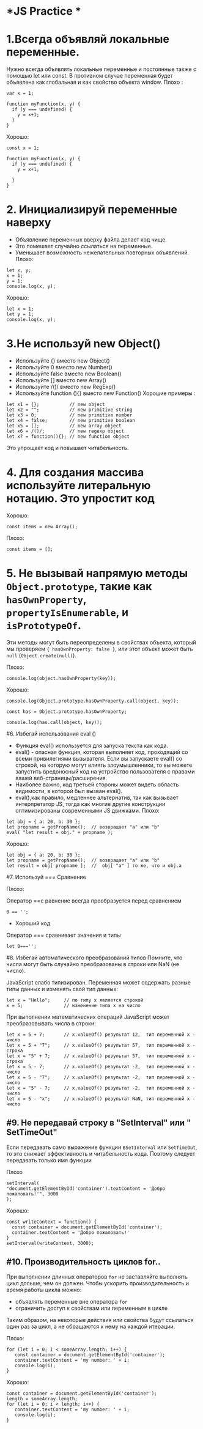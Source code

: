 # *JS Practice *

# 1.Всегда объявляй локальные переменные.
 Нужно всегда объявлять локальные переменные и постоянные также с помощью  let или const. В противном случае переменная будет объявлена как глобальная и как свойство объекта window.
   Плохо :
```
var x = 1;

function myFunction(x, y) {
  if (y === undefined) {
    y = x+1;
  }
}
```
  Хорошо:
```
const x = 1;

function myFunction(x, y) {
  if (y === undefined) {
    y = x+1;

  }
}
```

# 2. Инициализируй переменные наверху
+ Объявление переменных  вверху файла делает код чище.
+ Это помешает случайно ссылаться на переменные.
+ Уменьшает возможность нежелательных повторных объявлений.
  Плохо:
```
let x, y;
x = 1;
y = 1;
console.log(x, y);
```
  Хорошо:
```
let x = 1;
let y = 1;
console.log(x, y);
```

# 3.Не используй new Object()
+ Используйте {} вместо new Object()
+ Используйте 0 вместо new Number()
+ Используйте false вместо new Boolean()
+ Используйте [] вместо new Array()
+ Используйте /()/ вместо new RegExp()
+ Используйте function (){} вместо new Function()
  Хорошие примеры :
```
let x1 = {};           // new object
let x2 = "";           // new primitive string
let x3 = 0;            // new primitive number
let x4 = false;        // new primitive boolean
let x5 = [];           // new array object
let x6 = /()/;         // new regexp object
let x7 = function(){}; // new function object
```
Это упрощает код и повышает читабельность.

# 4. Для создания массива используйте литеральную нотацию. Это упростит код

 Хорошо:
 ```
const items = new Array();
```
 Плохо:
 ```
const items = [];
```

# 5. Не вызывай напрямую методы `Object.prototype`, такие как `hasOwnProperty`, `propertyIsEnumerable`, и `isPrototypeOf`.
 Эти методы могут быть переопределены в свойствах объекта, который мы проверяем `{ hasOwnProperty: false }`, или этот объект может быть `null` (`Object.create(null)`).

 Плохо:
 ```
console.log(object.hasOwnProperty(key));

```
 Хорошо:

 ```
console.log(Object.prototype.hasOwnProperty.call(object, key));

const has = Object.prototype.hasOwnProperty;

console.log(has.call(object, key));

```

#6. Избегай использования eval ()
+ Функция eval() используется для запуска текста как кода.
+ eval() - опасная функция, которая выполняет код, проходящий со всеми привилегиями вызывателя. Если вы запускаете eval() со строкой, на которую могут влиять злоумышленники, то вы можете запустить вредоносный код на устройство пользователя с правами вашей веб-страницы/расширения.
+ Наиболее важно, код третьей стороны может видеть область видимости, в которой был вызван eval().
+ eval(),как правило, медленнее альтернатив, так как вызывает интерпретатор JS, тогда как многие другие конструкции оптимизированы современными JS движками.
 Плохо:
```
let obj = { a: 20, b: 30 };
let propname = getPropName();  // возвращает "a" или "b"
eval( "let result = obj." + propname );
```
 Хорошо:
```
let obj = { a: 20, b: 30 };
let propname = getPropName();  // возвращает "a" или "b"
let result = obj[ propname ];  //  obj[ "a" ] то же, что и obj.a
```
#7. Используй === Сравнение

 Плохо:

Оператор ==с равнение всегда преобразуется перед сравнением

`0 == '';`

- Хороший код

Оператор === сравнивает значения и типы

`let 0==='';`

#8. Избегай автоматического преобразований типов
Помните, что числа могут быть случайно преобразованы в строки или NaN (не число).

JavaScript слабо типизирован. Переменная может содержать разные типы данных и изменять свой тип данных:
```
let x = "Hello";     // по типу x является строкой
x = 5;               // изменение типа x на число
```
При выполнении математических операций JavaScript может преобразовывать числа в строки:
```
let x = 5 + 7;       // x.valueOf() результат 12,  тип переменной x - число
let x = 5 + "7";     // x.valueOf() результат 57,  тип переменной x - строка
let x = "5" + 7;     // x.valueOf() результат 57,  тип переменной x - строка
let x = 5 - 7;       // x.valueOf() результат -2,  тип переменной x - число
let x = 5 - "7";     // x.valueOf() результат -2,  тип переменной x - число
let x = "5" - 7;     // x.valueOf() результат -2,  тип переменной x - число
let x = 5 - "x";     // x.valueOf() результат NaN, тип переменной x - число
```

#9. Не передавай строку в "SetInterval" или " SetTimeOut"
---
Если передавать само выражение функции в`SetInterval` или `SetTimeOut`, то это снижает эффективность и читабельность кода. Поэтому следует передавать только имя функции

 Плохо
```
setInterval(
"document.getElementById('container').textContent = 'Добро пожаловать!'", 3000
);
```
 Хорошо:
```
const writeContext = function() {
  const container = document.getElementById('container');
  container.textContent = 'Добро пожаловать!'
}
setInterval(writeContext, 3000);
```

#10. Производительность циклов for..
---
При выполнении длинных операторов `for` не заставляйте выполнять цикл дольше, чем он должен. Чтобы ускорить производительность и время работы цикла можно:
+ объявлять переменные вне оператора `for`
+ ограничить доступ к свойствам или переменным в цикле

Таким образом, на некоторые действия или свойства будут ссылаться один раз за цикл, а не обращаются к нему на каждой итерации.


 Плохо:
```
for (let i = 0; i < someArray.length; i++) {
   const container = document.getElementById('container');
   container.textContent = 'my number: ' + i;
   console.log(i);
}
```
 Хорошо:
```
const container = document.getElementById('container');
length = someArray.length;
for (let i = 0; i < length; i++) {
   container.textContent = 'my number: ' + i;
   console.log(i);
}
```
